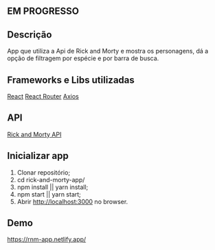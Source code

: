 ## EM PROGRESSO

## Descrição

App que utiliza a Api de Rick and Morty e mostra os personagens, dá a opção de filtragem por espécie e por barra de busca.

## Frameworks e Libs utilizadas

[React](https://github.com/facebook/react/)
[React Router](https://github.com/remix-run/react-router)
[Axios](https://github.com/axios/axios)

## API

[Rick and Morty API](https://rickandmortyapi.com/)

## Inicializar app

1) Clonar repositório;
2) cd rick-and-morty-app/
3) npm install || yarn install;
4) npm start || yarn start;
5) Abrir [http://localhost:3000](http://localhost:3000) no browser.

## Demo

https://rnm-app.netlify.app/

